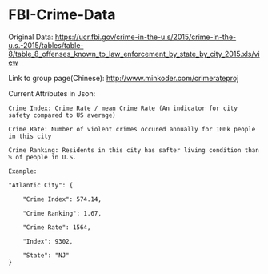 # FBI-Crime-Data
Original Data: https://ucr.fbi.gov/crime-in-the-u.s/2015/crime-in-the-u.s.-2015/tables/table-8/table_8_offenses_known_to_law_enforcement_by_state_by_city_2015.xls/view

Link to group page(Chinese): http://www.minkoder.com/crimerateproj

Current Attributes in Json:

    Crime Index: Crime Rate / mean Crime Rate (An indicator for city safety compared to US average)
    
    Crime Rate: Number of violent crimes occured annually for 100k people in this city
    
    Crime Ranking: Residents in this city has safter living condition than % of people in U.S.
    
    Example:
    
    "Atlantic City": {
    
        "Crime Index": 574.14,
        
        "Crime Ranking": 1.67,
        
        "Crime Rate": 1564,
        
        "Index": 9302,
        
        "State": "NJ"
    }
    

    
